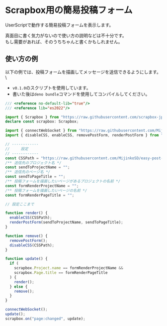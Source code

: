# Scrapbox用の簡易投稿フォーム
UserScriptで動作する簡易投稿フォームを表示します。

真面目に書く気力がないので使い方の説明などは不十分です。 \
もし需要があれば、そのうちちゃんと書くかもしれません。

## 使い方の例
以下の例では、投稿フォームを描画してメッセージを送信できるようにします。 \
- `v0.1.0`のスクリプトを使用しています。
- 書いた後は`deno bundle`コマンドを使用してコンパイルしてください。
```ts
/// <reference no-default-lib="true"/>
/// <reference lib="es2022"/>

import { Scrapbox } from "https://raw.githubusercontent.com/scrapbox-jp/types/0.3.6/userscript.ts";
declare const scrapbox: Scrapbox;

import { connectWebSocket } from "https://raw.githubusercontent.com/MijinkoSD/easy-post-for-scrapbox/v0.1.0/post.ts";
import { disableCSS, enableCSS, removePostForm, renderPostForm } from "./ui.ts";

// ------------
//     設定
// ------------
const CSSPath = "https://raw.githubusercontent.com/MijinkoSD/easy-post-for-scrapbox/v0.1.0/ui.css";
/** 送信先のプロジェクト名 */
const sendToProjectName = "";
/** 送信先のページ名 */
const sendToPageTitle = "";
/** 投稿フォームを描画したいページがあるプロジェクトの名前 */
const formRenderProjectName = "";
/** 投稿フォームを描画したいページの名前 */
const formRenderPageTitle = "";

// 設定ここまで

function render() {
  enableCSS(CSSPath);
  renderPostForm(sendToProjectName, sendToPageTitle);
}

function remove() {
  removePostForm();
  disableCSS(CSSPath);
}

function update() {
  if (
    scrapbox.Project.name == formRenderProjectName &&
    scrapbox.Page.title == formRenderPageTitle
  ) {
    render();
  } else {
    remove();
  }
}

connectWebSocket();
update();
scrapbox.on("page:changed", update);
```